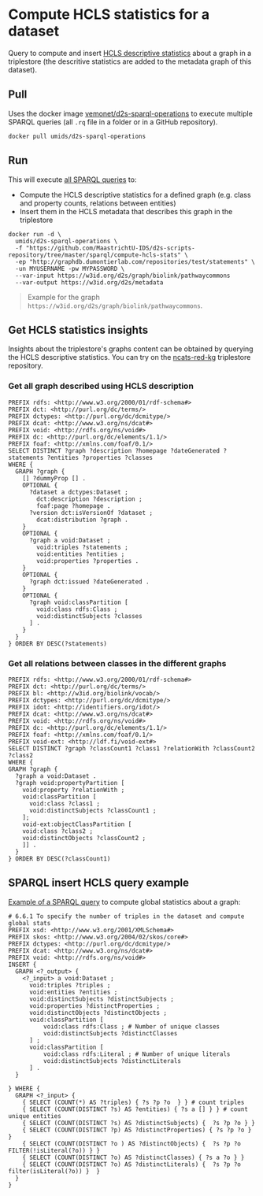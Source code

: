 # Compute HCLS statistics for a dataset

Query to compute and insert [HCLS descriptive statistics](https://www.w3.org/TR/hcls-dataset) about a graph in a triplestore (the descritive statistics are added to the metadata graph of this dataset).

## Pull

Uses the docker image [vemonet/d2s-sparql-operations](https://hub.docker.com/r/umids/d2s-sparql-operations) to execute multiple SPARQL queries (all `.rq` file in a folder or in a GitHub repository).

```shell
docker pull umids/d2s-sparql-operations
```

## Run

This will execute [all SPARQL queries](https://github.com/MaastrichtU-IDS/d2s-scripts-repository/tree/master/sparql/compute-hcls-stats) to:

* Compute the HCLS descriptive statistics for a defined graph (e.g. class and property counts, relations between entities) 
* Insert them in the HCLS metadata that describes this graph in the triplestore

```shell
docker run -d \
  umids/d2s-sparql-operations \
  -f "https://github.com/MaastrichtU-IDS/d2s-scripts-repository/tree/master/sparql/compute-hcls-stats" \
  -ep "http://graphdb.dumontierlab.com/repositories/test/statements" \
  -un MYUSERNAME -pw MYPASSWORD \
  --var-input https://w3id.org/d2s/graph/biolink/pathwaycommons
  --var-output https://w3id.org/d2s/metadata
```

> Example for the graph `https://w3id.org/d2s/graph/biolink/pathwaycommons`.

## Get HCLS statistics insights

Insights about the triplestore's graphs content can be obtained by querying the HCLS descriptive statistics. You can try on  the [ncats-red-kg](http://graphdb.dumontierlab.com/sparql) triplestore repository.

### Get all graph described using HCLS description 

```SPARQL
PREFIX rdfs: <http://www.w3.org/2000/01/rdf-schema#>
PREFIX dct: <http://purl.org/dc/terms/>
PREFIX dctypes: <http://purl.org/dc/dcmitype/>
PREFIX dcat: <http://www.w3.org/ns/dcat#>
PREFIX void: <http://rdfs.org/ns/void#>
PREFIX dc: <http://purl.org/dc/elements/1.1/>
PREFIX foaf: <http://xmlns.com/foaf/0.1/>
SELECT DISTINCT ?graph ?description ?homepage ?dateGenerated ?statements ?entities ?properties ?classes
WHERE {
  GRAPH ?graph {
    [] ?dummyProp [] .
    OPTIONAL {
      ?dataset a dctypes:Dataset ;
        dct:description ?description ;
        foaf:page ?homepage .
      ?version dct:isVersionOf ?dataset ;
        dcat:distribution ?graph .
    }
    OPTIONAL {
      ?graph a void:Dataset ;
        void:triples ?statements ;
        void:entities ?entities ;
        void:properties ?properties .
    }
    OPTIONAL {
      ?graph dct:issued ?dateGenerated .
    }
    OPTIONAL {
      ?graph void:classPartition [
        void:class rdfs:Class ;
        void:distinctSubjects ?classes
      ] .
    }
  }
} ORDER BY DESC(?statements)
```

### Get all relations between classes in the different graphs

```SPARQL
PREFIX rdfs: <http://www.w3.org/2000/01/rdf-schema#>
PREFIX dct: <http://purl.org/dc/terms/>
PREFIX bl: <http://w3id.org/biolink/vocab/>
PREFIX dctypes: <http://purl.org/dc/dcmitype/>
PREFIX idot: <http://identifiers.org/idot/>
PREFIX dcat: <http://www.w3.org/ns/dcat#>
PREFIX void: <http://rdfs.org/ns/void#>
PREFIX dc: <http://purl.org/dc/elements/1.1/>
PREFIX foaf: <http://xmlns.com/foaf/0.1/>
PREFIX void-ext: <http://ldf.fi/void-ext#>
SELECT DISTINCT ?graph ?classCount1 ?class1 ?relationWith ?classCount2 ?class2
WHERE {
GRAPH ?graph {
  ?graph a void:Dataset .
  ?graph void:propertyPartition [
    void:property ?relationWith ;
    void:classPartition [
      void:class ?class1 ;
      void:distinctSubjects ?classCount1 ;
    ];
    void-ext:objectClassPartition [
    void:class ?class2 ;
    void:distinctObjects ?classCount2 ;
    ]] .
  }
} ORDER BY DESC(?classCount1)
```

## SPARQL insert HCLS query example

[Example of a SPARQL query](https://github.com/MaastrichtU-IDS/d2s-scripts-repository/blob/master/sparql/compute-hcls-stats/1_1_global_stats_counts.rq) to compute global statistics about a graph:

```SPARQL
# 6.6.1 To specify the number of triples in the dataset and compute global stats
PREFIX xsd: <http://www.w3.org/2001/XMLSchema#>
PREFIX skos: <http://www.w3.org/2004/02/skos/core#>
PREFIX dctypes: <http://purl.org/dc/dcmitype/>
PREFIX dcat: <http://www.w3.org/ns/dcat#>
PREFIX void: <http://rdfs.org/ns/void#>
INSERT {
  GRAPH <?_output> {
    <?_input> a void:Dataset ;
      void:triples ?triples ;
      void:entities ?entities ;
      void:distinctSubjects ?distinctSubjects ;
      void:properties ?distinctProperties ;
      void:distinctObjects ?distinctObjects ;
      void:classPartition [
          void:class rdfs:Class ; # Number of unique classes
          void:distinctSubjects ?distinctClasses 
      ] ;
      void:classPartition [
          void:class rdfs:Literal ; # Number of unique literals
          void:distinctSubjects ?distinctLiterals 
      ] .
  }
    
} WHERE { 
  GRAPH <?_input> {
    { SELECT (COUNT(*) AS ?triples) { ?s ?p ?o  } } # count triples
    { SELECT (COUNT(DISTINCT ?s) AS ?entities) { ?s a [] } } # count unique entities
    { SELECT (COUNT(DISTINCT ?s) AS ?distinctSubjects) {  ?s ?p ?o } }
    { SELECT (COUNT(DISTINCT ?p) AS ?distinctProperties) { ?s ?p ?o } }
    { SELECT (COUNT(DISTINCT ?o ) AS ?distinctObjects) {  ?s ?p ?o  FILTER(!isLiteral(?o)) } }
    { SELECT (COUNT(DISTINCT ?o) AS ?distinctClasses) { ?s a ?o } }
    { SELECT (COUNT(DISTINCT ?o) AS ?distinctLiterals) {  ?s ?p ?o  filter(isLiteral(?o)) }  }
  }
}
```

